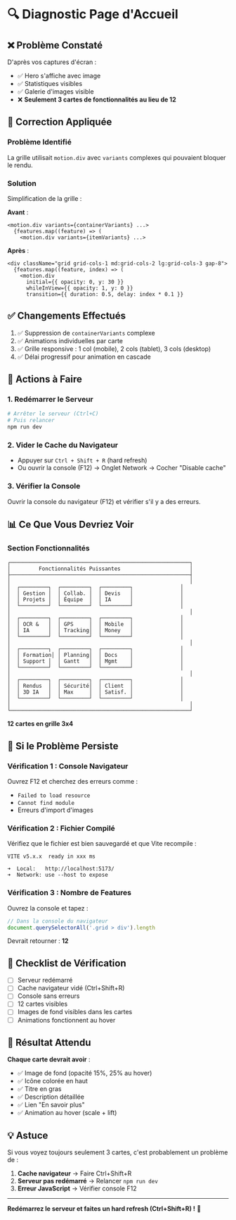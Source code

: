 # 🔍 Diagnostic Page d'Accueil

## ❌ Problème Constaté

D'après vos captures d'écran :
- ✅ Hero s'affiche avec image
- ✅ Statistiques visibles
- ✅ Galerie d'images visible
- ❌ **Seulement 3 cartes de fonctionnalités au lieu de 12**

## 🔧 Correction Appliquée

### **Problème Identifié**
La grille utilisait `motion.div` avec `variants` complexes qui pouvaient bloquer le rendu.

### **Solution**
Simplification de la grille :

**Avant** :
```tsx
<motion.div variants={containerVariants} ...>
  {features.map((feature) => (
    <motion.div variants={itemVariants} ...>
```

**Après** :
```tsx
<div className="grid grid-cols-1 md:grid-cols-2 lg:grid-cols-3 gap-8">
  {features.map((feature, index) => (
    <motion.div 
      initial={{ opacity: 0, y: 30 }}
      whileInView={{ opacity: 1, y: 0 }}
      transition={{ duration: 0.5, delay: index * 0.1 }}
```

## ✅ Changements Effectués

1. ✅ Suppression de `containerVariants` complexe
2. ✅ Animations individuelles par carte
3. ✅ Grille responsive : 1 col (mobile), 2 cols (tablet), 3 cols (desktop)
4. ✅ Délai progressif pour animation en cascade

## 🚀 Actions à Faire

### **1. Redémarrer le Serveur**
```powershell
# Arrêter le serveur (Ctrl+C)
# Puis relancer
npm run dev
```

### **2. Vider le Cache du Navigateur**
- Appuyer sur `Ctrl + Shift + R` (hard refresh)
- Ou ouvrir la console (F12) → Onglet Network → Cocher "Disable cache"

### **3. Vérifier la Console**
Ouvrir la console du navigateur (F12) et vérifier s'il y a des erreurs.

## 📊 Ce Que Vous Devriez Voir

### **Section Fonctionnalités**
```
┌─────────────────────────────────────────────────────────┐
│         Fonctionnalités Puissantes                      │
├─────────────────────────────────────────────────────────┤
│                                                         │
│  ┌─────────┐  ┌─────────┐  ┌─────────┐               │
│  │ Gestion │  │ Collab. │  │ Devis   │               │
│  │ Projets │  │ Équipe  │  │ IA      │               │
│  └─────────┘  └─────────┘  └─────────┘               │
│                                                         │
│  ┌─────────┐  ┌─────────┐  ┌─────────┐               │
│  │ OCR &   │  │ GPS     │  │ Mobile  │               │
│  │ IA      │  │ Tracking│  │ Money   │               │
│  └─────────┘  └─────────┘  └─────────┘               │
│                                                         │
│  ┌─────────┐  ┌─────────┐  ┌─────────┐               │
│  │ Formation│ │ Planning│  │ Docs    │               │
│  │ Support │  │ Gantt   │  │ Mgmt    │               │
│  └─────────┘  └─────────┘  └─────────┘               │
│                                                         │
│  ┌─────────┐  ┌─────────┐  ┌─────────┐               │
│  │ Rendus  │  │ Sécurité│  │ Client  │               │
│  │ 3D IA   │  │ Max     │  │ Satisf. │               │
│  └─────────┘  └─────────┘  └─────────┘               │
│                                                         │
└─────────────────────────────────────────────────────────┘
```

**12 cartes en grille 3x4**

## 🐛 Si le Problème Persiste

### **Vérification 1 : Console Navigateur**
Ouvrez F12 et cherchez des erreurs comme :
- `Failed to load resource`
- `Cannot find module`
- Erreurs d'import d'images

### **Vérification 2 : Fichier Compilé**
Vérifiez que le fichier est bien sauvegardé et que Vite recompile :
```
VITE v5.x.x  ready in xxx ms

➜  Local:   http://localhost:5173/
➜  Network: use --host to expose
```

### **Vérification 3 : Nombre de Features**
Ouvrez la console et tapez :
```javascript
// Dans la console du navigateur
document.querySelectorAll('.grid > div').length
```
Devrait retourner : **12**

## 📝 Checklist de Vérification

- [ ] Serveur redémarré
- [ ] Cache navigateur vidé (Ctrl+Shift+R)
- [ ] Console sans erreurs
- [ ] 12 cartes visibles
- [ ] Images de fond visibles dans les cartes
- [ ] Animations fonctionnent au hover

## 🎯 Résultat Attendu

**Chaque carte devrait avoir** :
- ✅ Image de fond (opacité 15%, 25% au hover)
- ✅ Icône colorée en haut
- ✅ Titre en gras
- ✅ Description détaillée
- ✅ Lien "En savoir plus"
- ✅ Animation au hover (scale + lift)

## 💡 Astuce

Si vous voyez toujours seulement 3 cartes, c'est probablement un problème de :
1. **Cache navigateur** → Faire Ctrl+Shift+R
2. **Serveur pas redémarré** → Relancer `npm run dev`
3. **Erreur JavaScript** → Vérifier console F12

---

**Redémarrez le serveur et faites un hard refresh (Ctrl+Shift+R) !** 🚀
